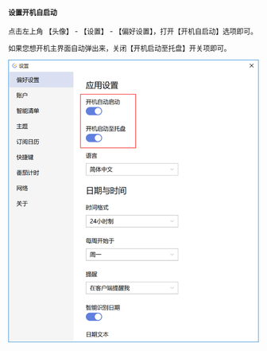 #### 设置开机自启动

点击左上角 【头像】 - 【设置】 - 【偏好设置】，打开【开机自启动】选项即可。

如果您想开机主界面自动弹出来，关闭【开机启动至托盘】开关项即可。

![winziqidong](../../images/Windows/account/pasted%20image%200%206.png)

